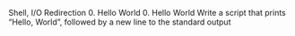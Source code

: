 Shell, I/O Redirection
0. Hello World
0. Hello World
Write a script that prints “Hello, World”, followed by a new line to the standard output
